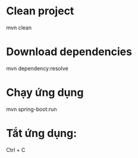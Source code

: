 # Clean project
mvn clean

# Download dependencies
mvn dependency:resolve

# Chạy ứng dụng
mvn spring-boot:run

# Tắt ứng dụng: 
Ctrl + C
